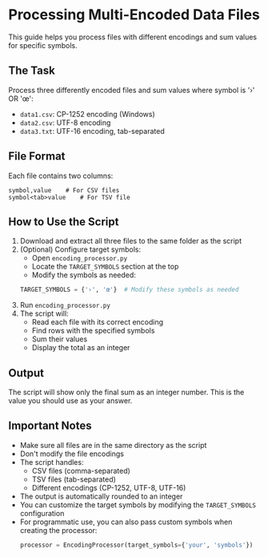 # Processing Multi-Encoded Data Files

This guide helps you process files with different encodings and sum values for specific symbols.

## The Task

Process three differently encoded files and sum values where symbol is '›' OR 'œ':
- `data1.csv`: CP-1252 encoding (Windows)
- `data2.csv`: UTF-8 encoding
- `data3.txt`: UTF-16 encoding, tab-separated

## File Format

Each file contains two columns:
```
symbol,value    # For CSV files
symbol<tab>value    # For TSV file
```

## How to Use the Script

1. Download and extract all three files to the same folder as the script
2. (Optional) Configure target symbols:
   - Open `encoding_processor.py`
   - Locate the `TARGET_SYMBOLS` section at the top
   - Modify the symbols as needed:
   ```python
   TARGET_SYMBOLS = {'›', 'œ'}  # Modify these symbols as needed
   ```
3. Run `encoding_processor.py`
4. The script will:
   - Read each file with its correct encoding
   - Find rows with the specified symbols
   - Sum their values
   - Display the total as an integer

## Output

The script will show only the final sum as an integer number. This is the value you should use as your answer.

## Important Notes

- Make sure all files are in the same directory as the script
- Don't modify the file encodings
- The script handles:
  - CSV files (comma-separated)
  - TSV files (tab-separated)
  - Different encodings (CP-1252, UTF-8, UTF-16)
- The output is automatically rounded to an integer
- You can customize the target symbols by modifying the `TARGET_SYMBOLS` configuration
- For programmatic use, you can also pass custom symbols when creating the processor:
  ```python
  processor = EncodingProcessor(target_symbols={'your', 'symbols'})
  ```
